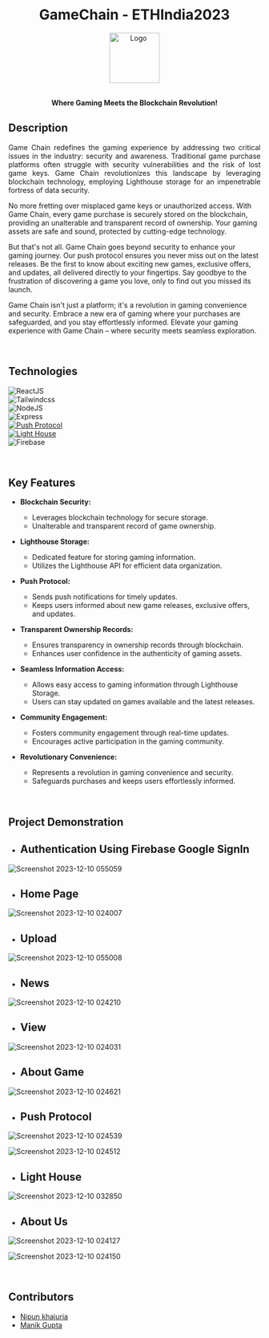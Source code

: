 <h1 align="center">GameChain - ETHIndia2023</h1>

<div align="center">
  <img src="https://img.freepik.com/free-vector/colorful-joypad-gamepad-icon-3d-style-realistic-joystick-game-controller-console-flat-vector-illustration-technology-entertainment-video-game-gadget-concept_778687-1033.jpg?size=626&ext=jpg&ga=GA1.1.530710562.1701971227&semt=ais" alt="Logo" width="100" height="100">
</div>
<br/>
<p align="center">
  <strong>Where Gaming Meets the Blockchain Revolution!</strong>
</p>


## Description

<p  style="text-align: justify;">Game Chain redefines the gaming experience by addressing two critical issues in the industry: security and awareness. Traditional game purchase platforms often struggle with security vulnerabilities and the risk of lost game keys. Game Chain revolutionizes this landscape by leveraging blockchain technology, employing Lighthouse storage for an impenetrable fortress of data security.

No more fretting over misplaced game keys or unauthorized access. With Game Chain, every game purchase is securely stored on the blockchain, providing an unalterable and transparent record of ownership. Your gaming assets are safe and sound, protected by cutting-edge technology.

But that's not all. Game Chain goes beyond security to enhance your gaming journey. Our push protocol ensures you never miss out on the latest releases. Be the first to know about exciting new games, exclusive offers, and updates, all delivered directly to your fingertips. Say goodbye to the frustration of discovering a game you love, only to find out you missed its launch.

Game Chain isn't just a platform; it's a revolution in gaming convenience and security. Embrace a new era of gaming where your purchases are safeguarded, and you stay effortlessly informed. Elevate your gaming experience with Game Chain – where security meets seamless exploration.</p>

<br/>

## Technologies


![ReactJS](https://img.shields.io/badge/React-20232A?style=for-the-badge&logo=react&logoColor=61DAFB)<br/>
![Tailwindcss](https://img.shields.io/badge/Tailwind_CSS-38B2AC?style=for-the-badge&logo=tailwind-css&logoColor=white)<br/>
![NodeJS](https://img.shields.io/badge/Node.js-43853D?style=for-the-badge&logo=node.js&logoColor=white)<br/>
![Express](https://img.shields.io/badge/Express.js-404D59?style=for-the-badge)<br/>
[![Push Protocol](https://img.shields.io/badge/Push%20Protocol-Push%20Notifications-pink)](https://img.shields.io/badge/Push%20Protocol-Push%20Notifications-pink)<br/>
[![Light House](https://img.shields.io/badge/Light%20House-Data%20Storage-blue)](https://img.shields.io/badge/Light%20House-Data%20Storage-blue)<br/>
![Firebase](https://img.shields.io/badge/Firebase-039BE5?style=for-the-badge&logo=Firebase&logoColor=white)<br/>
 
<br/>



## Key Features

- **Blockchain Security:**
  - Leverages blockchain technology for secure storage.
  - Unalterable and transparent record of game ownership.
  
- **Lighthouse Storage:**
  - Dedicated feature for storing gaming information.
  - Utilizes the Lighthouse API for efficient data organization.
  
- **Push Protocol:**
  - Sends push notifications for timely updates.
  - Keeps users informed about new game releases, exclusive offers, and updates.
  
- **Transparent Ownership Records:**
  - Ensures transparency in ownership records through blockchain.
  - Enhances user confidence in the authenticity of gaming assets.
  
- **Seamless Information Access:**
  - Allows easy access to gaming information through Lighthouse Storage.
  - Users can stay updated on games available and the latest releases.
  
- **Community Engagement:**
  - Fosters community engagement through real-time updates.
  - Encourages active participation in the gaming community.

- **Revolutionary Convenience:**
  - Represents a revolution in gaming convenience and security.
  - Safeguards purchases and keeps users effortlessly informed.

<br/>


## Project Demonstration 


- ## Authentication Using Firebase Google SignIn

![Screenshot 2023-12-10 055059](https://github.com/manik-18/GameChain/assets/102967918/f9bc55bb-a10b-43a7-b0aa-fe06d012a132)

- ## Home Page
  
![Screenshot 2023-12-10 024007](https://github.com/manik-18/GameChain/assets/102967918/4994f52b-9189-4a78-867e-bf7cea1b5faf)

- ## Upload

![Screenshot 2023-12-10 055008](https://github.com/manik-18/GameChain/assets/102967918/222b341a-864b-470c-885e-321a981f6134)

- ## News
  
![Screenshot 2023-12-10 024210](https://github.com/manik-18/GameChain/assets/102967918/916f1717-f28a-417b-8ab8-56623b26e9a9)

- ## View
  
![Screenshot 2023-12-10 024031](https://github.com/manik-18/GameChain/assets/102967918/aa46d780-13a4-49ed-8fbf-c8748b076e49)

- ## About Game
  
![Screenshot 2023-12-10 024621](https://github.com/manik-18/GameChain/assets/102967918/11837075-dedb-4da2-b4f3-93b8691b96d6)

- ## Push Protocol
  
![Screenshot 2023-12-10 024539](https://github.com/manik-18/GameChain/assets/102967918/7debfe90-4e33-4a0a-84ec-6e0dcb69ffcd)

![Screenshot 2023-12-10 024512](https://github.com/manik-18/GameChain/assets/102967918/82bc3c0c-351b-40af-9971-9e5b16c12ed7)

- ## Light House

![Screenshot 2023-12-10 032850](https://github.com/manik-18/GameChain/assets/102967918/d11d4b59-de97-4ece-bb1b-76f505827eb5)

- ## About Us

![Screenshot 2023-12-10 024127](https://github.com/manik-18/GameChain/assets/102967918/d1592378-8e09-489d-9c69-4f86ed97725b)

![Screenshot 2023-12-10 024150](https://github.com/manik-18/GameChain/assets/102967918/47d486f5-92f7-4405-991d-b570dda3bbf6)

<br/>

## Contributors

- [Nipun khajuria](https://github.com/nipun404)
- [Manik Gupta](https://github.com/manik-18)



